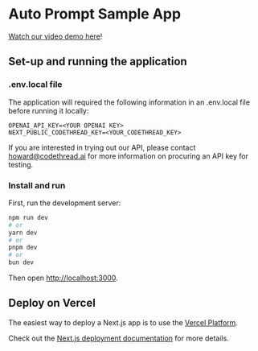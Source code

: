 # Auto Prompt Sample App

[Watch our video demo here](https://streamable.com/aee9v2)!

## Set-up and running the application

### .env.local file

The application will required the following information in an .env.local file before running it locally:

```
OPENAI_API_KEY=<YOUR OPENAI KEY>
NEXT_PUBLIC_CODETHREAD_KEY=<YOUR_CODETHREAD_KEY>
```

If you are interested in trying out our API, please contact howard@codethread.ai for more information on procuring an API key for testing.

### Install and run

First, run the development server:

```bash
npm run dev
# or
yarn dev
# or
pnpm dev
# or
bun dev
```

Then open [http://localhost:3000](http://localhost:3000).

## Deploy on Vercel

The easiest way to deploy a Next.js app is to use the [Vercel Platform](https://vercel.com/new?utm_medium=default-template&filter=next.js&utm_source=create-next-app&utm_campaign=create-next-app-readme).

Check out the [Next.js deployment documentation](https://nextjs.org/docs/deployment) for more details.

